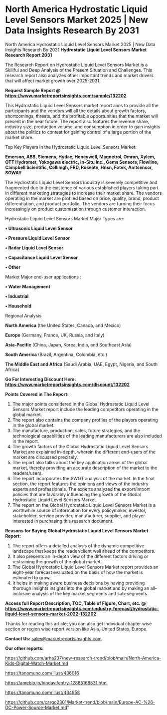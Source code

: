 # North America Hydrostatic Liquid Level Sensors Market 2025 | New Data Insights Research By 2031
North America Hydrostatic Liquid Level Sensors Market 2025 | New Data Insights Research By 2031
<strong>Hydrostatic Liquid Level Sensors Market Research Report 2031</strong>

The Research Report on Hydrostatic Liquid Level Sensors Market is a Skillful and Deep Analysis of the Present Situation and Challenges. This research report also analyzes other important trends and market drivers that will affect market growth over 2025-2031.

<strong>Request Sample Report @ <a href=https://www.marketreportsinsights.com/sample/132202>https://www.marketreportsinsights.com/sample/132202</a></strong>

This Hydrostatic Liquid Level Sensors market report aims to provide all the participants and the vendors will all the details about growth factors, shortcomings, threats, and the profitable opportunities that the market will present in the near future. The report also features the revenue share, industry size, production volume, and consumption in order to gain insights about the politics to contest for gaining control of a large portion of the market share.

Top Key Players in the Hydrostatic Liquid Level Sensors Market:

<strong>Emerson, ABB, Siemens, Hydac, Honeywell, Magnetrol, Omron, Xylem, OTT Hydromet, Yokogawa electric, In-Situ Inc., Gems Sensors, Flowline, Campbell Scientific, Collihigh, FRD, Roseate, Hnsn, Fotek, Amtsensor, SOWAY</strong>

The Hydrostatic Liquid Level Sensors Industry is severely competitive and fragmented due to the existence of various established players taking part in different marketing strategies to increase their market share. The vendors operating in the market are profiled based on price, quality, brand, product differentiation, and product portfolio. The vendors are turning their focus increasingly on product customization through customer interaction.

Hydrostatic Liquid Level Sensors Market Major Types are:

<strong>• Ultrasonic Liquid Level Sensor

• Pressure Liquid Level Sensor

• Radar Liquid Level Sensor

• Capacitance Liquid Level Sensor

• Other</strong>

Market Major end-user applications :

<strong>• Water Management

• Industrial

• Household</strong>

Regional Analysis

</u><strong><b>North America</b></strong> (the United States, Canada, and Mexico)

<strong><b>Europe </b></strong>(Germany, France, UK, Russia, and Italy)

<strong><b>Asia-Pacific</b></strong> (China, Japan, Korea, India, and Southeast Asia)

<strong><b>South America</b></strong> (Brazil, Argentina, Colombia, etc.)

<strong><b>The Middle East and Africa</b></strong> (Saudi Arabia, UAE, Egypt, Nigeria, and South Africa)

<strong>Go For Interesting Discount Here: <a href=https://www.marketreportsinsights.com/discount/132202>https://www.marketreportsinsights.com/discount/132202</a></strong>

<strong>Points Covered in The Report:</strong>
<ol>
  <li>The major points considered in the Global Hydrostatic Liquid Level Sensors Market report include the leading competitors operating in the global market.</li>
  <li>The report also contains the company profiles of the players operating in the global market.</li>
  <li>The manufacture, production, sales, future strategies, and the technological capabilities of the leading manufacturers are also included in the report.</li>
  <li>The growth factors of the Global Hydrostatic Liquid Level Sensors Market are explained in-depth, wherein the different end-users of the market are discussed precisely.</li>
  <li>The report also talks about the key application areas of the global market, thereby providing an accurate description of the market to the readers/users.</li>
  <li>The report incorporates the SWOT analysis of the market. In the final section, the report features the opinions and views of the industry experts and professionals. The experts analyzed the export/import policies that are favorably influencing the growth of the Global Hydrostatic Liquid Level Sensors Market.</li>
  <li>The report on the Global Hydrostatic Liquid Level Sensors Market is a worthwhile source of information for every policymaker, investor, stakeholder, service provider, manufacturer, supplier, and player interested in purchasing this research document.</li>
</ol>
<strong>Reasons for Buying Global Hydrostatic Liquid Level Sensors Market Report:</strong>

<ol>
  <li>The report offers a detailed analysis of the dynamic competitive landscape that keeps the reader/client well ahead of the competitors.</li>
  <li>It also presents an in-depth view of the different factors driving or restraining the growth of the global market.</li>
  <li>The Global Hydrostatic Liquid Level Sensors Market report provides an eight-year forecast evaluated on the basis of how the market is estimated to grow.</li>
  <li>It helps in making aware business decisions by having providing thorough insights insights into the global market and by making an all-inclusive analysis of the key market segments and sub-segments.</li>
</ol>
<strong>Access full Report Description, TOC, Table of Figure, Chart, etc. @ <a href=https://www.marketreportsinsights.com/industry-forecast/hydrostatic-liquid-level-sensors-market-2022-132202>https://www.marketreportsinsights.com/industry-forecast/hydrostatic-liquid-level-sensors-market-2022-132202</a></strong>


Thanks for reading this article; you can also get individual chapter wise section or region wise report version like Asia, United States, Europe.

<strong>Contact Us:</strong>
sales@marketreportsinsights.com

<strong>Our other reports:</strong>

<a href=https://github.com/arha237/new-research-trend/blob/main/North-America-Kids-Digital-Watch-Market.md>https://github.com/arha237/new-research-trend/blob/main/North-America-Kids-Digital-Watch-Market.md</a>

<a href=https://tanomuno.com/illust/436016>https://tanomuno.com/illust/436016</a>

<a href=https://ameblo.jp/hindavi/entry-12885168531.html>https://ameblo.jp/hindavi/entry-12885168531.html</a>

<a href=https://tanomuno.com/illust/434958>https://tanomuno.com/illust/434958</a>

<a href=https://github.com/cargo2301/Market-trend/blob/main/Europe-AC-%26-DC-Power-Source-Market.md>https://github.com/cargo2301/Market-trend/blob/main/Europe-AC-%26-DC-Power-Source-Market.md</a>"
